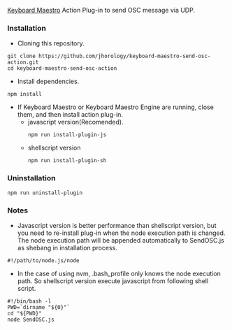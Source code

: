 [Keyboard Maestro](http://www.keyboardmaestro.com) Action Plug-in to send OSC message via UDP.

### Installation
- Cloning this repository.
```shellscript
git clone https://github.com/jhorology/keyboard-maestro-send-osc-action.git
cd keyboard-maestro-send-osc-action
```
- Install dependencies.
```shellscript
npm install
```
- If Keyboard Maestro or Keyboard Maestro Engine are running, close them, and then install action plug-in.
  - javascript version(Recomended).
    ```shellscript
    npm run install-plugin-js
    ```
  - shellscript version
    ```shellscript
    npm run install-plugin-sh
    ```

### Uninstallation
```shellscript
npm run uninstall-plugin
```

### Notes
- Javascript version is better performance than shellscript version, but you need to re-install plug-in when the node execution path is changed. The node execution path will be appended automatically to SendOSC.js as shebang in installation process.
```shellscript
#!/path/to/node.js/node
```
- In the case of using nvm, .bash_profile only knows the node execution path. So shellscript version execute javascript from following shell script.
```shellscript
#!/bin/bash -l
PWD=`dirname "${0}"`
cd "${PWD}"
node SendOSC.js
```
